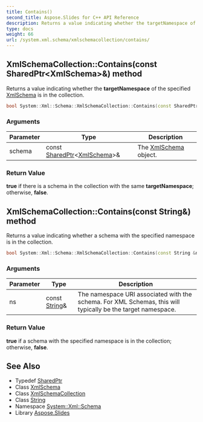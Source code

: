 ```yaml
---
title: Contains()
second_title: Aspose.Slides for C++ API Reference
description: Returns a value indicating whether the targetNamespace of the specified XmlSchema is in the collection.
type: docs
weight: 66
url: /system.xml.schema/xmlschemacollection/contains/
---
```

## XmlSchemaCollection::Contains(const SharedPtr\<XmlSchema\>\&) method


Returns a value indicating whether the **targetNamespace** of the specified [XmlSchema](../../xmlschema/) is in the collection.

```cpp
bool System::Xml::Schema::XmlSchemaCollection::Contains(const SharedPtr<XmlSchema> &schema)
```


### Arguments

| Parameter | Type | Description |
| --- | --- | --- |
| schema | const [SharedPtr](../../../system/sharedptr/)\<[XmlSchema](../../xmlschema/)\>\& | The [XmlSchema](../../xmlschema/) object. |

### Return Value

**true** if there is a schema in the collection with the same **targetNamespace**; otherwise, **false**.

## XmlSchemaCollection::Contains(const String\&) method


Returns a value indicating whether a schema with the specified namespace is in the collection.

```cpp
bool System::Xml::Schema::XmlSchemaCollection::Contains(const String &ns)
```


### Arguments

| Parameter | Type | Description |
| --- | --- | --- |
| ns | const [String](../../../system/string/)\& | The namespace URI associated with the schema. For XML Schemas, this will typically be the target namespace. |

### Return Value

**true** if a schema with the specified namespace is in the collection; otherwise, **false**.

## See Also

* Typedef [SharedPtr](../../../system/sharedptr/)
* Class [XmlSchema](../../xmlschema/)
* Class [XmlSchemaCollection](../)
* Class [String](../../../system/string/)
* Namespace [System::Xml::Schema](../../)
* Library [Aspose.Slides](../../../)